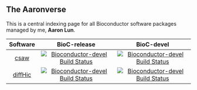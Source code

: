 ## The Aaronverse

This is a central indexing page for all Bioconductor software packages managed by me, **Aaron Lun**.

| Software |  BioC-release  | BioC-devel | 
|:----------------:|:----------------:|:----------------:|
| [csaw](http://bioconductor.org/packages/csaw) | [![Bioconductor-devel Build Status](http://bioconductor.org/shields/build/devel/bioc/csaw.svg)](http://bioconductor.org/checkResults/devel/bioc-LATEST/csaw) | [![Bioconductor-devel Build Status](http://bioconductor.org/shields/build/release/bioc/csaw.svg)](http://bioconductor.org/checkResults/release/bioc-LATEST/csaw) |
| [diffHic](http://bioconductor.org/packages/csaw) | [![Bioconductor-devel Build Status](http://bioconductor.org/shields/build/devel/bioc/diffHic.svg)](http://bioconductor.org/checkResults/devel/bioc-LATEST/diffHic) | [![Bioconductor-devel Build Status](http://bioconductor.org/shields/build/release/bioc/diffHic.svg)](http://bioconductor.org/checkResults/release/bioc-LATEST/diffHic) |
